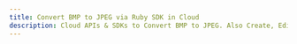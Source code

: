 ---title: Convert BMP to JPEG via Ruby SDK in Clouddescription: Cloud APIs & SDKs to Convert BMP to JPEG. Also Create, Edit & Render Microsoft Word & OpenOffice documents in the Cloud.---